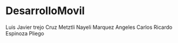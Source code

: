 # DesarrolloMovil

Luis Javier trejo Cruz
Metztli Nayeli Marquez Angeles
Carlos Ricardo Espinoza Pliego